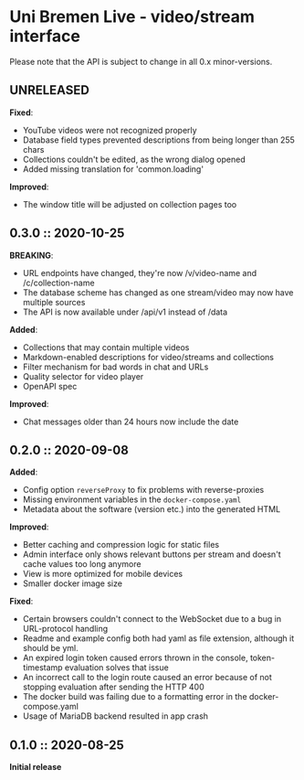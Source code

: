 # Uni Bremen Live - video/stream interface

Please note that the API is subject to change in all 0.x minor-versions. 

## UNRELEASED
**Fixed**:
 - YouTube videos were not recognized properly
 - Database field types prevented descriptions from being longer than 255 chars
 - Collections couldn't be edited, as the wrong dialog opened
 - Added missing translation for 'common.loading'
 
**Improved**:
 - The window title will be adjusted on collection pages too

## 0.3.0 :: 2020-10-25
**BREAKING**:
 - URL endpoints have changed, they're now /v/video-name and /c/collection-name
 - The database scheme has changed as one stream/video may now have multiple sources
 - The API is now available under /api/v1 instead of /data
 
**Added**:
 - Collections that may contain multiple videos
 - Markdown-enabled descriptions for video/streams and collections
 - Filter mechanism for bad words in chat and URLs
 - Quality selector for video player
 - OpenAPI spec
 
**Improved**:
 - Chat messages older than 24 hours now include the date

## 0.2.0 :: 2020-09-08
**Added**:
 - Config option `reverseProxy` to fix problems with reverse-proxies
 - Missing environment variables in the `docker-compose.yaml`
 - Metadata about the software (version etc.) into the generated HTML

**Improved**:
 - Better caching and compression logic for static files
 - Admin interface only shows relevant buttons per stream and doesn't cache values too long anymore
 - View is more optimized for mobile devices
 - Smaller docker image size

**Fixed**:
 - Certain browsers couldn't connect to the WebSocket due to a bug in URL-protocol handling
 - Readme and example config both had yaml as file extension, although it should be yml.
 - An expired login token caused errors thrown in the console, token-timestamp evaluation solves that issue
 - An incorrect call to the login route caused an error because of not stopping evaluation after sending the HTTP 400
 - The docker build was failing due to a formatting error in the docker-compose.yaml
 - Usage of MariaDB backend resulted in app crash 

## 0.1.0 :: 2020-08-25
**Initial release**

